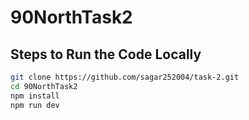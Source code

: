# 90NorthTask2

## Steps to Run the Code Locally

```bash
git clone https://github.com/sagar252004/task-2.git
cd 90NorthTask2
npm install
npm run dev



